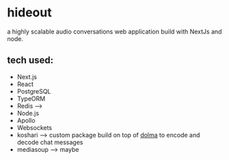 # hideout
a highly scalable audio conversations web application build with NextJs and node.
  
## tech used:
- Next.js
- React
- PostgreSQL
- TypeORM
- Redis --> 
- Node.js
- Apollo
- Websockets
- koshari --> custom package build on top of [dolma](https://www.npmjs.com/package/dolma) to encode and decode chat messages
- mediasoup --> maybe